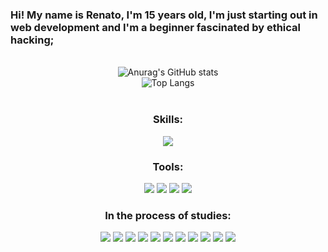 ### Hi! My name is Renato, I'm 15 years old, I'm just starting out in web development and I'm a beginner fascinated by ethical hacking;

<br>

<div align="center">
  <img src="https://github-readme-stats.vercel.app/api?username=renatinnsx&show_icons=true&theme=dark&icon_color=7C00FF&border_color=202020" alt="Anurag's GitHub stats" />
</div>

<div align="center">
  <img src="https://github-readme-stats.vercel.app/api/top-langs/?username=renatinnsx&layout=compact&theme=dark&icon_color=7C00FF&border_color=202020" alt="Top Langs" />
</div>

<div style="display: inline_block" align="center"><br>
    <h3>Skills:</h3>
      <img src="https://img.shields.io/badge/Python-000000?style=for-the-badge&logo=python&logoColor=blue"/>
</div>

<div align="center">
    <h3>Tools:</h3>
      <img src="https://img.shields.io/badge/Visual_Studio_Code-000000?style=for-the-badge&logo=visual%20studio%20code&logoColor=white"/>
      <img src="https://img.shields.io/badge/GitHub-000000?style=for-the-badge&logo=github&logoColor=white"/>
      <img src="https://img.shields.io/badge/Notion-000000?style=for-the-badge&logo=notion&logoColor=white"/>
      <img src="https://img.shields.io/badge/Windows-000000?style=for-the-badge&logo=windows&logoColor=white"/>
</div>

<div align="center">
    <h3>In the process of studies:</h3>
      <img src="https://img.shields.io/badge/HTML5-000000?style=for-the-badge&logo=html5&logoColor=E34F26"/>
      <img src="https://img.shields.io/badge/CSS3-000000?style=for-the-badge&logo=css3&logoColor=1572B6"/>
      <img src="https://img.shields.io/badge/Bootstrap-000000?style=for-the-badge&logo=bootstrap&logoColor=563D7C"/>
      <img src="https://img.shields.io/badge/Sass-000000?style=for-the-badge&logo=sass&logoColor=CC6699"/>
      <img src="https://img.shields.io/badge/JavaScript-000000?style=for-the-badge&logo=javascript&logoColor=F7DF1E"/>
      <img src="https://img.shields.io/badge/React-000000?style=for-the-badge&logo=react&logoColor=61DAFB"/>
      <img src="https://img.shields.io/badge/PHP-000000?style=for-the-badge&logo=php&logoColor=777BB4"/>
      <img src="https://img.shields.io/badge/MySQL-000000?style=for-the-badge&logo=mysql&logoColor=005C84"/>
      <img src="https://img.shields.io/badge/jQuery-000000?style=for-the-badge&logo=jquery&logoColor=0769AD"/>
      <img src="https://img.shields.io/badge/Ionic-000000?style=for-the-badge&logo=ionic&logoColor=3880FF"/>
      <img src="https://img.shields.io/badge/Kali_Linux-000000?style=for-the-badge&logo=kali-linux&logoColor=white"/>
</div>

